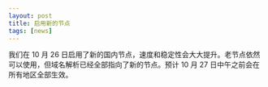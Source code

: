 ```yaml
---
layout: post
title: 启用新的节点
tags: [news]
---
```


我们在 10 月 26 日启用了新的国内节点，速度和稳定性会大大提升。老节点依然可以使用，但域名解析已经全部指向了新的节点。预计 10 月 27 日中午之前会在所有地区全部生效。

